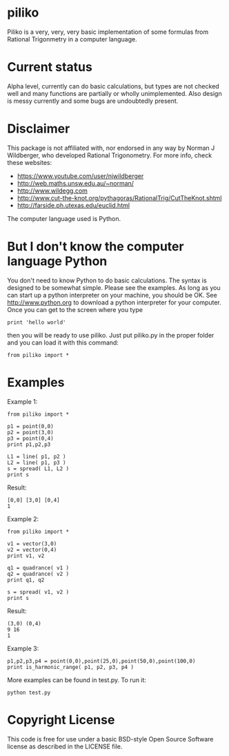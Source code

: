 piliko
======

Piliko is a very, very, very basic implementation of some formulas from 
Rational Trigonmetry in a computer language. 

Current status
==============

Alpha level, currently can do basic calculations, but types are not 
checked well and many functions are partially or wholly unimplemented.
Also design is messy currently and some bugs are undoubtedly present.


Disclaimer 
==========

This package is not affiliated with, nor endorsed in any way by Norman J 
Wildberger, who developed Rational Trigonometry. For more info, check these
websites:

* https://www.youtube.com/user/njwildberger
* http://web.maths.unsw.edu.au/~norman/
* http://www.wildegg.com
* http://www.cut-the-knot.org/pythagoras/RationalTrig/CutTheKnot.shtml
* http://farside.ph.utexas.edu/euclid.html

The computer language used is Python.


But I don't know the computer language Python
=============================================

You don't need to know Python to do basic calculations. The syntax is
designed to be somewhat simple. Please see the examples. As long as you can
start up a python interpreter on your machine, you should be OK. See
http://www.python.org to download a python interpreter for your computer. 
Once you can get to the screen where you type 
	
	print 'hello world'

then you will be ready to use piliko. Just put piliko.py in the proper
folder and you can load it with this command:

	from piliko import *

Examples
========

Example 1:

	from piliko import *

	p1 = point(0,0)
	p2 = point(3,0)
	p3 = point(0,4)
	print p1,p2,p3

	L1 = line( p1, p2 )
	L2 = line( p1, p3 )
	s = spread( L1, L2 )
	print s

Result:

	[0,0] [3,0] [0,4]
	1

Example 2:

	from piliko import *

	v1 = vector(3,0)
	v2 = vector(0,4)
	print v1, v2

	q1 = quadrance( v1 )
	q2 = quadrance( v2 )
	print q1, q2

	s = spread( v1, v2 )
	print s

Result:

	(3,0) (0,4)
	9 16
	1

Example 3:

	p1,p2,p3,p4 = point(0,0),point(25,0),point(50,0),point(100,0)
	print is_harmonic_range( p1, p2, p3, p4 )

More examples can be found in test.py. To run it:

	python test.py

Copyright License
=================

This code is free for use under a basic BSD-style Open Source Software 
license as described in the LICENSE file.

